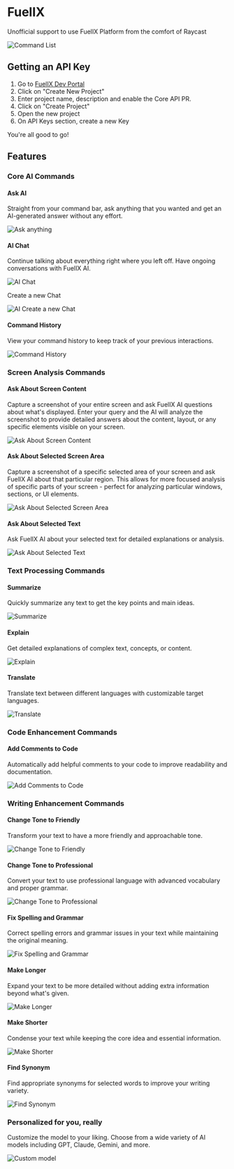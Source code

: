 # FuelIX

Unofficial support to use FuelIX Platform from the comfort of Raycast

![Command List](metadata/1.png)

## Getting an API Key

1. Go to [FuelIX Dev Portal](https://dev.fuelix.ai)
2. Click on "Create New Project"
3. Enter project name, description and enable the Core API PR.
4. Click on "Create Project"
5. Open the new project
6. On API Keys section, create a new Key

You're all good to go!

## Features

### Core AI Commands

#### Ask AI

Straight from your command bar, ask anything that you wanted and get an AI-generated answer without any effort.

![Ask anything](metadata/askAI.png)

#### AI Chat

Continue talking about everything right where you left off. Have ongoing conversations with FuelIX AI.

![AI Chat](metadata/aiChat.png)

Create a new Chat

![AI Create a new Chat](metadata/aiChatNewChat.png)

#### Command History

View your command history to keep track of your previous interactions.

![Command History](metadata/commandHistory.png)

### Screen Analysis Commands

#### Ask About Screen Content

Capture a screenshot of your entire screen and ask FuelIX AI questions about what's displayed. Enter your query and the AI will analyze the screenshot to provide detailed answers about the content, layout, or any specific elements visible on your screen.

![Ask About Screen Content](metadata/askAboutScreenContent.png)

#### Ask About Selected Screen Area

Capture a screenshot of a specific selected area of your screen and ask FuelIX AI about that particular region. This allows for more focused analysis of specific parts of your screen - perfect for analyzing particular windows, sections, or UI elements.

![Ask About Selected Screen Area](metadata/askAboutSelectedScreenArea.png)

#### Ask About Selected Text

Ask FuelIX AI about your selected text for detailed explanations or analysis.

![Ask About Selected Text](metadata/askAboutSelectedText.png)

### Text Processing Commands

#### Summarize

Quickly summarize any text to get the key points and main ideas.

![Summarize](metadata/summarize.png)

#### Explain

Get detailed explanations of complex text, concepts, or content.

![Explain](metadata/explain.png)

#### Translate

Translate text between different languages with customizable target languages.

![Translate](metadata/translate.png)

### Code Enhancement Commands

#### Add Comments to Code

Automatically add helpful comments to your code to improve readability and documentation.

![Add Comments to Code](metadata/addCommentsToCode.png)

### Writing Enhancement Commands

#### Change Tone to Friendly

Transform your text to have a more friendly and approachable tone.

![Change Tone to Friendly](metadata/changeToneFriendly.png)

#### Change Tone to Professional

Convert your text to use professional language with advanced vocabulary and proper grammar.

![Change Tone to Professional](metadata/changeToneToProfessional.png)

#### Fix Spelling and Grammar

Correct spelling errors and grammar issues in your text while maintaining the original meaning.

![Fix Spelling and Grammar](metadata/fixSpellingAndGrammar.png)

#### Make Longer

Expand your text to be more detailed without adding extra information beyond what's given.

![Make Longer](metadata/makeLonger.png)

#### Make Shorter

Condense your text while keeping the core idea and essential information.

![Make Shorter](metadata/makeShorter.png)

#### Find Synonym

Find appropriate synonyms for selected words to improve your writing variety.

![Find Synonym](metadata/findSynonym.png)

### Personalized for you, really

Customize the model to your liking. Choose from a wide variety of AI models including GPT, Claude, Gemini, and more.

![Custom model](metadata/aiChatNewChat.png)
